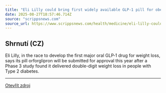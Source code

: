 ```yaml
---
title: "Eli Lilly could bring first widely available GLP‑1 pill for obesity, diabetes to market this year"
date: 2025-08-27T18:57:46.714Z
source: "scrippsnews.com"
source_url: https://www.scrippsnews.com/health/medicine/eli-lilly-could-bring-first-widely-available-glp-1-pill-for-obesity-diabetes-to-market-this-year
---
```


## Shrnutí (CZ)
Eli Lilly, in the race to develop the first major oral GLP‑1 drug for weight loss, says its pill orforglipron will be submitted for approval this year after a Phase 3 study found it delivered double-digit weight loss in people with Type 2 diabetes.

---

[Otevřít zdroj](https://www.scrippsnews.com/health/medicine/eli-lilly-could-bring-first-widely-available-glp-1-pill-for-obesity-diabetes-to-market-this-year)
